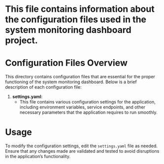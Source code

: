 # This file contains information about the configuration files used in the system monitoring dashboard project.

# Configuration Files Overview

This directory contains configuration files that are essential for the proper functioning of the system monitoring dashboard. Below is a brief description of each configuration file:

1. **settings.yaml**: 
   - This file contains various configuration settings for the application, including environment variables, service endpoints, and other necessary parameters that the application requires to run smoothly.

# Usage

To modify the configuration settings, edit the `settings.yaml` file as needed. Ensure that any changes made are validated and tested to avoid disruptions in the application’s functionality.